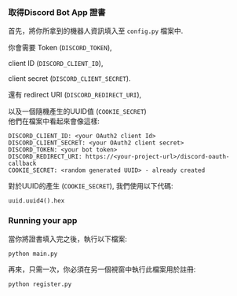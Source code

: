### 取得Discord Bot App 證書

首先，將你所拿到的機器人資訊填入至 `config.py` 檔案中.

你會需要 Token (`DISCORD_TOKEN`),  

client ID (`DISCORD_CLIENT_ID`),   

client secret (`DISCORD_CLIENT_SECRET`).  

還有 redirect URI (`DISCORD_REDIRECT_URI`),  

以及一個隨機產生的UUID值 (`COOKIE_SECRET`)   
他們在檔案中看起來會像這樣:

```
DISCORD_CLIENT_ID: <your OAuth2 client Id>
DISCORD_CLIENT_SECRET: <your OAuth2 client secret>
DISCORD_TOKEN: <your bot token>
DISCORD_REDIRECT_URI: https://<your-project-url>/discord-oauth-callback
COOKIE_SECRET: <random generated UUID> - already created
```

對於UUID的產生 (`COOKIE_SECRET`), 我們使用以下代碼:

```
uuid.uuid4().hex
```

### Running your app

當你將證書填入完之後，執行以下檔案:

```
python main.py
```

再來，只需一次，你必須在另一個視窗中執行此檔案用於註冊:

```
python register.py
```
